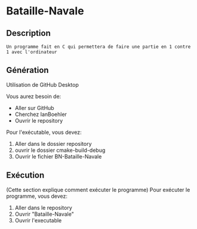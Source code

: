 # Bataille-Navale

## Description
	Un programme fait en C qui permettera de faire une partie en 1 contre 1 avec l'ordinateur

## Génération

Utilisation de GitHub Desktop

Vous aurez besoin de:

- Aller sur GitHub
- Cherchez IanBoehler
- Ouvrir le repository

Pour l'exécutable, vous devez:

1. Aller dans le dossier repository
1. ouvrir le dossier cmake-build-debug
1. Ouvrir le fichier BN-Bataille-Navale

## Exécution
(Cette section explique comment exécuter le programme)
Pour exécuter le programme, vous devez:

1. Aller dans le repository
1. Ouvrir "Bataille-Navale"
1. Ouvrir l'executable
